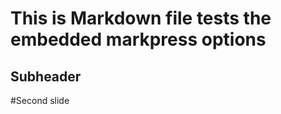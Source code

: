 <!--markpress-opt

{
  "layout": "random",
  "theme": "light",
  "autoSplit": true
}

-->
# This is Markdown file tests the embedded markpress options
## Subheader

#Second slide
